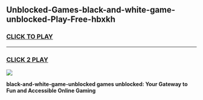 
## Unblocked-Games-black-and-white-game-unblocked-Play-Free-hbxkh
<h3>
<a href="https://premium76.site?title=black-and-white-game-unblocked&ref=10A">CLICK TO PLAY</a></h3>
<hr>

<h3>
<a href="https://premium76.site?title=black-and-white-game-unblocked&ref=10A">CLICK 2 PLAY</a>
  
</h3>

<a href="https://premium76.site?title=black-and-white-game-unblocked&ref=10A"><img src="https://clearcache.store/games.png"></a>


**black-and-white-game-unblocked games unblocked: Your Gateway to Fun and Accessible Online Gaming**
